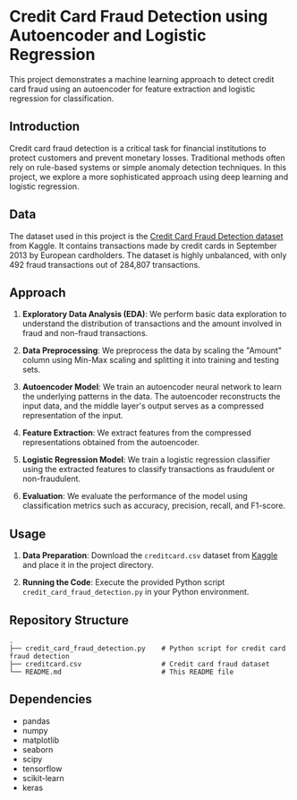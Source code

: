 # Credit Card Fraud Detection using Autoencoder and Logistic Regression

This project demonstrates a machine learning approach to detect credit card fraud using an autoencoder for feature extraction and logistic regression for classification. 

## Introduction

Credit card fraud detection is a critical task for financial institutions to protect customers and prevent monetary losses. Traditional methods often rely on rule-based systems or simple anomaly detection techniques. In this project, we explore a more sophisticated approach using deep learning and logistic regression.

## Data

The dataset used in this project is the [Credit Card Fraud Detection dataset](https://www.kaggle.com/mlg-ulb/creditcardfraud) from Kaggle. It contains transactions made by credit cards in September 2013 by European cardholders. The dataset is highly unbalanced, with only 492 fraud transactions out of 284,807 transactions.

## Approach

1. **Exploratory Data Analysis (EDA)**: We perform basic data exploration to understand the distribution of transactions and the amount involved in fraud and non-fraud transactions.

2. **Data Preprocessing**: We preprocess the data by scaling the "Amount" column using Min-Max scaling and splitting it into training and testing sets.

3. **Autoencoder Model**: We train an autoencoder neural network to learn the underlying patterns in the data. The autoencoder reconstructs the input data, and the middle layer's output serves as a compressed representation of the input.

4. **Feature Extraction**: We extract features from the compressed representations obtained from the autoencoder.

5. **Logistic Regression Model**: We train a logistic regression classifier using the extracted features to classify transactions as fraudulent or non-fraudulent.

6. **Evaluation**: We evaluate the performance of the model using classification metrics such as accuracy, precision, recall, and F1-score.

## Usage

1. **Data Preparation**: Download the `creditcard.csv` dataset from [Kaggle](https://www.kaggle.com/mlg-ulb/creditcardfraud) and place it in the project directory.

2. **Running the Code**: Execute the provided Python script `credit_card_fraud_detection.py` in your Python environment.

## Repository Structure

```
.
├── credit_card_fraud_detection.py    # Python script for credit card fraud detection
├── creditcard.csv                    # Credit card fraud dataset
└── README.md                         # This README file
```

## Dependencies

- pandas
- numpy
- matplotlib
- seaborn
- scipy
- tensorflow
- scikit-learn
- keras

